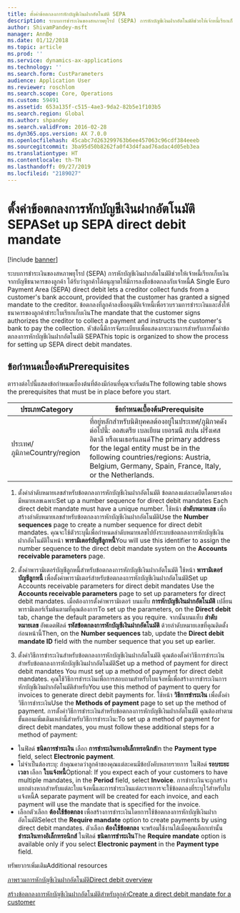 ```yaml
---
title: ตั้งค่าข้อตกลงการหักบัญชีเงินฝากอัตโนมัติ SEPA
description: ระบบการชำระเงินของสหภาพยุโรป (SEPA) การหักบัญชีเงินฝากอัตโนมัติช่วยให้เจ้าหนี้เรียกเก็บเงินจากบัญชีธนาคารของลูกค้า ได้รับว่าลูกค้าได้อนุญาตให้มีการลงชื่อข้อตกลงกับเจ้าหนี้
author: ShivamPandey-msft
manager: AnnBe
ms.date: 01/12/2018
ms.topic: article
ms.prod: ''
ms.service: dynamics-ax-applications
ms.technology: ''
ms.search.form: CustParameters
audience: Application User
ms.reviewer: roschlom
ms.search.scope: Core, Operations
ms.custom: 59491
ms.assetid: 653a135f-c515-4ae3-9da2-82b5e1f103b5
ms.search.region: Global
ms.author: shpandey
ms.search.validFrom: 2016-02-28
ms.dyn365.ops.version: AX 7.0.0
ms.openlocfilehash: 45cabc7d263299763b6ee457063c96cdf384eeeb
ms.sourcegitcommit: 3ba95d50b8262fa0f43d4faad76adac4d05eb3ea
ms.translationtype: HT
ms.contentlocale: th-TH
ms.lasthandoff: 09/27/2019
ms.locfileid: "2189027"
---
```

# <a name="set-up-sepa-direct-debit-mandate"></a><span data-ttu-id="823d4-103">ตั้งค่าข้อตกลงการหักบัญชีเงินฝากอัตโนมัติ SEPA</span><span class="sxs-lookup"><span data-stu-id="823d4-103">Set up SEPA direct debit mandate</span></span>

[!include [banner](../includes/banner.md)]

<span data-ttu-id="823d4-104">ระบบการชำระเงินของสหภาพยุโรป (SEPA) การหักบัญชีเงินฝากอัตโนมัติช่วยให้เจ้าหนี้เรียกเก็บเงินจากบัญชีธนาคารของลูกค้า ได้รับว่าลูกค้าได้อนุญาตให้มีการลงชื่อข้อตกลงกับเจ้าหนี้</span><span class="sxs-lookup"><span data-stu-id="823d4-104">A Single Euro Payment Area (SEPA) direct debit lets a creditor collect funds from a customer's bank account, provided that the customer has granted a signed mandate to the creditor.</span></span> <span data-ttu-id="823d4-105">ข้อตกลงที่ลูกค้าลงชื่ออนุมัติเจ้าหนี้เพื่อรวบรวมการชำระเงินและสั่งให้ธนาคารของลูกค้าชำระใบเรียกเก็บเงิน</span><span class="sxs-lookup"><span data-stu-id="823d4-105">The mandate that the customer signs authorizes the creditor to collect a payment and instructs the customer's bank to pay the collection.</span></span> <span data-ttu-id="823d4-106">หัวข้อนี้มีการจัดระเบียบเพื่อแสดงกระบวนการสำหรับการตั้งค่าข้อตกลงการหักบัญชีเงินฝากอัตโนมัติ SEPA</span><span class="sxs-lookup"><span data-stu-id="823d4-106">This topic is organized to show the process for setting up SEPA direct debit mandates.</span></span>

## <a name="prerequisites"></a><span data-ttu-id="823d4-107">ข้อกำหนดเบื้องต้น</span><span class="sxs-lookup"><span data-stu-id="823d4-107">Prerequisites</span></span>
<span data-ttu-id="823d4-108">ตารางต่อไปนี้แสดงข้อกำหนดเบื้องต้นที่ต้องมีก่อนที่คุณจะเริ่มต้น</span><span class="sxs-lookup"><span data-stu-id="823d4-108">The following table shows the prerequisites that must be in place before you start.</span></span>

| <span data-ttu-id="823d4-109">ประเภท</span><span class="sxs-lookup"><span data-stu-id="823d4-109">Category</span></span>       | <span data-ttu-id="823d4-110">ข้อกำหนดเบื้องต้น</span><span class="sxs-lookup"><span data-stu-id="823d4-110">Prerequisite</span></span>                                                                                                                                              |
|----------------|-----------------------------------------------------------------------------------------------------------------------------------------------------------|
| <span data-ttu-id="823d4-111">ประเทศ/ภูมิภาค</span><span class="sxs-lookup"><span data-stu-id="823d4-111">Country/region</span></span> | <span data-ttu-id="823d4-112">ที่อยู่หลักสำหรับนิติบุคคลต้องอยู่ในประเทศ/ภูมิภาคดังต่อไปนี้: ออสเตรีย เบลเยียม เยอรมนี สเปน ฝรั่งเศส อิตาลี หรือเนเธอร์แลนด์</span><span class="sxs-lookup"><span data-stu-id="823d4-112">The primary address for the legal entity must be in the following countries/regions: Austria, Belgium, Germany, Spain, France, Italy, or the Netherlands.</span></span> |

1. <span data-ttu-id="823d4-113">ตั้งค่าลำดับหมายเลขสำหรับข้อตกลงการหักบัญชีเงินฝากอัตโนมัติ ข้อตกลงแต่ละเดบิตโดยตรงต้องมีหมายเลขเฉพาะ</span><span class="sxs-lookup"><span data-stu-id="823d4-113">Set up a number sequence for direct debit mandates Each direct debit mandate must have a unique number.</span></span> <span data-ttu-id="823d4-114">ใช้หน้า **ลำดับหมายเลข** เพื่อสร้างลำดับหมายเลขสำหรับข้อตกลงการหักบัญชีเงินฝากอัตโนมัติ</span><span class="sxs-lookup"><span data-stu-id="823d4-114">Use the **Number sequences** page to create a number sequence for direct debit mandates.</span></span> <span data-ttu-id="823d4-115">คุณจะใช้ตัวระบุนี้เพื่อกำหนดลำดับหมายเลขไปยังระบบข้อตกลงการหักบัญชีเงินฝากอัตโนมัติในหน้า **พารามิเตอร์บัญชีลูกหนี้**</span><span class="sxs-lookup"><span data-stu-id="823d4-115">You will use this identifier to assign the number sequence to the direct debit mandate system on the **Accounts receivable parameters** page.</span></span>

2. <span data-ttu-id="823d4-116">ตั้งค่าพารามิเตอร์บัญชีลูกหนี้สำหรับข้อตกลงการหักบัญชีเงินฝากอัตโนมัติ ใช้หน้า **พารามิเตอร์บัญชีลูกหนี้** เพื่อตั้งค่าพารามิเตอร์สำหรับข้อตกลงการหักบัญชีเงินฝากอัตโนมัติ</span><span class="sxs-lookup"><span data-stu-id="823d4-116">Set up Accounts receivable parameters for direct debit mandates Use the **Accounts receivable parameters** page to set up parameters for direct debit mandates.</span></span> <span data-ttu-id="823d4-117">เมื่อต้องการตั้งค่าพารามิเตอร์ บนแท็บ **การหักบัญชีเงินฝากอัตโนมัติ** เปลี่ยนพารามิเตอร์เริ่มต้นตามที่คุณต้องการ</span><span class="sxs-lookup"><span data-stu-id="823d4-117">To set up the parameters, on the **Direct debit** tab, change the default parameters as you require.</span></span> <span data-ttu-id="823d4-118">จากนั้นบนแท็บ **ลำดับหมายเลข** อัพเดตฟิลด์ **รหัสข้อตกลงการหักบัญชีเงินฝากอัตโนมัติ** ด้วยลำดับหมายเลขที่คุณติดตั้งก่อนหน้านี้</span><span class="sxs-lookup"><span data-stu-id="823d4-118">Then, on the **Number sequences** tab, update the **Direct debit mandate ID** field with the number sequence that you set up earlier.</span></span>

3. <span data-ttu-id="823d4-119">ตั้งค่าวิธีการชำระเงินสำหรับข้อตกลงการหักบัญชีเงินฝากอัตโนมัติ คุณต้องตั้งค่าวิธีการชำระเงินสำหรับข้อตกลงการหักบัญชีเงินฝากอัตโนมัติ</span><span class="sxs-lookup"><span data-stu-id="823d4-119">Set up a method of payment for direct debit mandates You must set up a method of payment for direct debit mandates.</span></span> <span data-ttu-id="823d4-120">คุณใช้วิธีการชำระเงินเพื่อการสอบถามสำหรับใบแจ้งหนี้เพื่อสร้างการชำระเงินการหักบัญชีเงินฝากอัตโนมัติสำหรับ</span><span class="sxs-lookup"><span data-stu-id="823d4-120">You use this method of payment to query for invoices to generate direct debit payments for.</span></span> <span data-ttu-id="823d4-121">ใช้หน้า **วิธีการชำระเงิน** เพื่อตั้งค่าวิธีการชำระเงิน</span><span class="sxs-lookup"><span data-stu-id="823d4-121">Use the **Methods of payment** page to set up the method of payment.</span></span> <span data-ttu-id="823d4-122">การตั้งค่าวิธีการชำระเงินสำหรับข้อตกลงการหักบัญชีเงินฝากอัตโนมัติ คุณต้องทำตามขั้นตอนเพิ่มเติมเหล่านี้สำหรับวิธีการชำระเงิน:</span><span class="sxs-lookup"><span data-stu-id="823d4-122">To set up a method of payment for direct debit mandates, you must follow these additional steps for a method of payment:</span></span>

-   <span data-ttu-id="823d4-123">ในฟิลด์ **ชนิดการชำระเงิน** เลือก **การชำระเงินทางอิเล็กทรอนิกส์**</span><span class="sxs-lookup"><span data-stu-id="823d4-123">In the **Payment type** field, select **Electronic payment**.</span></span>
-   <span data-ttu-id="823d4-124">ไม่จำเป็นต้องระบุ: ถ้าคุณคาดว่าลูกค้าของคุณแต่ละคนมีข้อบังคับหลายรายการ ในฟิลด์ **รอบระยะเวลา** เลือก **ใบแจ้งหนี้**</span><span class="sxs-lookup"><span data-stu-id="823d4-124">Optional: If you expect each of your customers to have multiple mandates, in the **Period** field, select **Invoice**.</span></span> <span data-ttu-id="823d4-125">การชำระเงินจะถูกสร้างแยกต่างหากสำหรับแต่ละใบแจ้งหนี้และการชำระเงินแต่ละรายการจะใช้ข้อตกลงที่ระบุไว้สำหรับใบแจ้งหนี้</span><span class="sxs-lookup"><span data-stu-id="823d4-125">A separate payment will be created for each invoice, and each payment will use the mandate that is specified for the invoice.</span></span>
-   <span data-ttu-id="823d4-126">เลือกตัวเลือก **ต้องใช้ข้อตกลง** เพื่อสร้างการชำระเงินโดยการใช้ข้อตกลงการหักบัญชีเงินฝากอัตโนมัติ</span><span class="sxs-lookup"><span data-stu-id="823d4-126">Select the **Require mandate** option to create payments by using direct debit mandates.</span></span> <span data-ttu-id="823d4-127">ตัวเลือก **ต้องใช้ข้อตกลง** จะพร้อมใช้งานได้เมื่อคุณเลือกเท่านั้น **ชำระเงินทางอิเล็กทรอนิกส์** ในฟิลด์ **ชนิดการชำระเงิน**</span><span class="sxs-lookup"><span data-stu-id="823d4-127">The **Require mandate** option is available only if you select **Electronic payment** in the **Payment type** field.</span></span>

<span data-ttu-id="823d4-128">ทรัพยากรเพิ่มเติม</span><span class="sxs-lookup"><span data-stu-id="823d4-128">Additional resources</span></span>

[<span data-ttu-id="823d4-129">ภาพรวมการหักบัญชีเงินฝากอัตโนมัติ</span><span class="sxs-lookup"><span data-stu-id="823d4-129">Direct debit overview</span></span>](sepa-direct-debit-overview.md) 

[<span data-ttu-id="823d4-130">สร้างข้อตกลงการหักบัญชีเงินฝากอัตโนมัติสำหรับลูกค้า</span><span class="sxs-lookup"><span data-stu-id="823d4-130">Create a direct debit mandate for a customer</span></span>](tasks/create-direct-debit-mandate-customer.md) 

